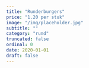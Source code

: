 ```yaml
---
title: "Runderburgers"
price: "1.20 per stuk"
image: "/img/placeholder.jpg"
subtitle: ""
category: "rund"
truncated: false
ordinal: 0
date: 2020-01-01
draft: false
---
```

